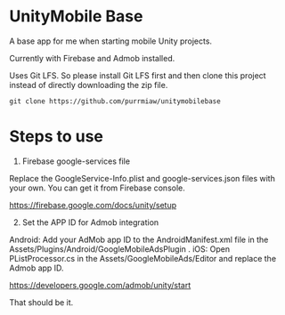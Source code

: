 # UnityMobile Base

A base app for me when starting mobile Unity projects.

Currently with Firebase and Admob installed.

Uses Git LFS. So please install Git LFS first and then clone this project instead of directly downloading the zip file.

```
git clone https://github.com/purrmiaw/unitymobilebase
```

# Steps to use

1. Firebase google-services file

Replace the GoogleService-Info.plist and google-services.json files with your own. You can get it from Firebase console.

https://firebase.google.com/docs/unity/setup


2. Set the APP ID for Admob integration

Android: Add your AdMob app ID to the AndroidManifest.xml file in the Assets/Plugins/Android/GoogleMobileAdsPlugin .
iOS: Open PListProcessor.cs in the Assets/GoogleMobileAds/Editor and replace the Admob app ID.

https://developers.google.com/admob/unity/start

That should be it.
